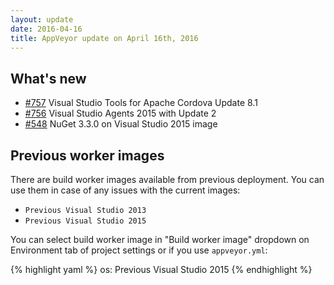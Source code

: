 ```yaml
---
layout: update
date: 2016-04-16
title: AppVeyor update on April 16th, 2016
---
```


## What's new

* [#757](https://github.com/appveyor/ci/issues/757) Visual Studio Tools for Apache Cordova Update 8.1
* [#756](https://github.com/appveyor/ci/issues/756) Visual Studio Agents 2015 with Update 2
* [#548](https://github.com/appveyor/ci/issues/548) NuGet 3.3.0 on Visual Studio 2015 image


## Previous worker images

There are build worker images available from previous deployment. You can use them in case of any issues with the current images:

- `Previous Visual Studio 2013`
- `Previous Visual Studio 2015`

You can select build worker image in "Build worker image" dropdown on Environment tab of project settings or if you use `appveyor.yml`:

{% highlight yaml %}
os: Previous Visual Studio 2015
{% endhighlight %}
